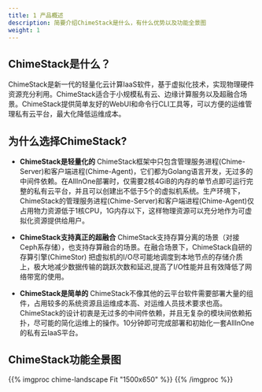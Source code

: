 ```yaml
---
title: 1 产品概述
description: 简要介绍ChimeStack是什么，有什么优势以及功能全景图
weight: 1
---
```


## ChimeStack是什么？

ChimeStack是新一代的轻量化云计算IaaS软件，基于虚拟化技术，实现物理硬件资源充分利用。ChimeStack适合于小规模私有云、边缘计算服务以及超融合场景。ChimeStack提供简单友好的WebUI和命令行CLI工具等，可以方便的运维管理私有云平台，最大化降低运维成本。 

## 为什么选择ChimeStack?

* **ChimeStack是轻量化的** ChimeStack框架中只包含管理服务进程(Chime-Server)和客户端进程(Chime-Agent)，它们都为Golang语言开发，无过多的中间件依赖。在AllInOne部署时，仅需要2核4GiB的内存的单节点即可运行完整的私有云平台，并且可以创建出不低于5个的虚拟机系统。生产环境下，ChimeStack的管理服务进程(Chime-Server)和客户端进程(Chime-Agent)仅占用物力资源低于1核CPU，1G内存以下，这样物理资源可以充分地作为可虚拟化资源提供给用户。

* **ChimeStack支持真正的超融合** ChimeStack支持存算分离的场景（对接Ceph系存储），也支持存算融合的场景。在融合场景下，ChimeStack自研的存算引擎(ChimeStor) 把虚拟机的I/O尽可能地调度到本地节点的存储介质上，极大地减少数据传输的跳跃次数和延迟,提高了I/O性能并且有效降低了网络带宽的使用。 
  
* **ChimeStack是简单的** ChimeStack不像其他的云平台软件需要部署大量的组件，占用较多的系统资源且运维成本高、对运维人员技术要求也高。ChimeStack的设计初衷是无过多的中间件依赖，并且无复杂的模块间依赖拓扑，尽可能的简化运维上的操作。10分钟即可完成部署和初始化一套AllInOne的私有云IaaS平台。


## ChimeStack功能全景图
{{% imgproc chime-landscape Fit "1500x650" %}}
{{% /imgproc %}}

